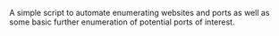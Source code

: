 A simple script to automate enumerating websites and ports as well as some basic further enumeration of potential ports of interest.
